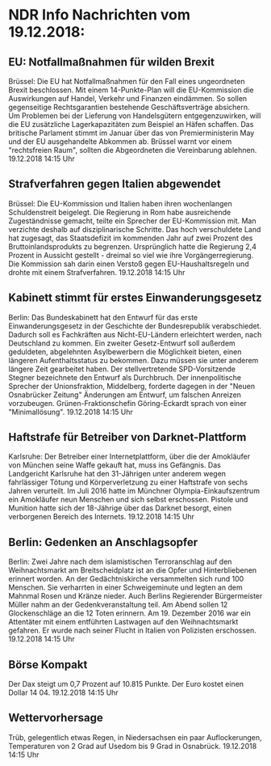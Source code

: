 # NDR Info Nachrichten vom 19.12.2018:


## EU: Notfallmaßnahmen für wilden Brexit
Brüssel: Die EU hat Notfallmaßnahmen für den Fall eines ungeordneten Brexit beschlossen. Mit einem 14-Punkte-Plan will die EU-Kommission die Auswirkungen auf Handel, Verkehr und Finanzen eindämmen. So sollen gegenseitige Rechtsgarantien bestehende Geschäftsverträge absichern. Um Problemen bei der Lieferung von Handelsgütern entgegenzuwirken, will die EU zusätzliche Lagerkapazitäten zum Beispiel an Häfen schaffen. Das britische Parlament stimmt im Januar über das von Premierministerin May und der EU ausgehandelte Abkommen ab. Brüssel warnt vor einem "rechtsfreien Raum", sollten die Abgeordneten die Vereinbarung ablehnen. 19.12.2018 14:15 Uhr 

## Strafverfahren gegen Italien abgewendet
Brüssel: Die EU-Kommission und Italien haben ihren wochenlangen Schuldenstreit beigelegt. Die Regierung in Rom habe ausreichende Zugeständnisse gemacht, teilte ein Sprecher der EU-Kommission mit. Man verzichte deshalb auf disziplinarische Schritte. Das hoch verschuldete Land hat zugesagt, das Staatsdefizit im kommenden Jahr auf zwei Prozent des Bruttoinlandsprodukts zu begrenzen. Ursprünglich hatte die Regierung 2,4 Prozent in Aussicht gestellt - dreimal so viel wie ihre Vorgängerregierung. Die Kommission sah darin einen Verstoß gegen EU-Haushaltsregeln und drohte mit einem Strafverfahren. 19.12.2018 14:15 Uhr 

## Kabinett stimmt für erstes Einwanderungsgesetz
Berlin: Das Bundeskabinett hat den Entwurf für das erste Einwanderungsgesetz in der Geschichte der Bundesrepublik verabschiedet. Dadurch soll es Fachkräften aus Nicht-EU-Ländern erleichtert werden, nach Deutschland zu kommen. Ein zweiter Gesetz-Entwurf soll außerdem geduldeten, abgelehnten Asylbewerbern die Möglichkeit bieten, einen längeren Aufenthaltsstatus zu bekommen. Dazu müssen sie unter anderem längere Zeit gearbeitet haben. Der stellvertretende SPD-Vorsitzende Stegner bezeichnete den Entwurf als Durchbruch. Der innenpolitische Sprecher der Unionsfraktion, Middelberg, forderte dagegen in der "Neuen Osnabrücker Zeitung" Änderungen am Entwurf, um falschen Anreizen vorzubeugen. Grünen-Fraktionschefin Göring-Eckardt sprach von einer "Minimallösung". 19.12.2018 14:15 Uhr 

## Haftstrafe für Betreiber von Darknet-Plattform
Karlsruhe: Der Betreiber einer Internetplattform, über die der Amokläufer von München seine Waffe gekauft hat, muss ins Gefängnis. Das Landgericht Karlsruhe hat den 31-Jährigen unter anderem wegen fahrlässiger Tötung und Körperverletzung zu einer Haftstrafe von sechs Jahren verurteilt. Im Juli 2016 hatte im Münchner Olympia-Einkaufszentrum ein Amokläufer neun Menschen und sich selbst erschossen. Pistole und Munition hatte sich der 18-Jährige über das Darknet besorgt, einen verborgenen Bereich des Internets. 19.12.2018 14:15 Uhr 

## Berlin: Gedenken an Anschlagsopfer
Berlin: Zwei Jahre nach dem islamistischen Terroranschlag auf den Weihnachtsmarkt am Breitscheidplatz ist an die Opfer und Hinterbliebenen erinnert worden. An der Gedächtniskirche versammelten sich rund 100 Menschen. Sie verharrten in einer Schweigeminute und legten an dem Mahnmal Rosen und Kränze nieder. Auch Berlins Regierender Bürgermeister Müller nahm an der Gedenkveranstaltung teil. Am Abend sollen 12 Glockenschläge an die 12 Toten erinnern. Am 19. Dezember 2016 war ein Attentäter mit einem entführten Lastwagen auf den Weihnachtsmarkt gefahren. Er wurde nach seiner Flucht in Italien von Polizisten erschossen. 19.12.2018 14:15 Uhr 

## Börse Kompakt
Der Dax steigt um 0,7 Prozent auf 10.815 Punkte. Der Euro kostet einen Dollar 14 04. 19.12.2018 14:15 Uhr 

## Wettervorhersage
Trüb, gelegentlich etwas Regen, in Niedersachsen ein paar Auflockerungen, Temperaturen von 2 Grad auf Usedom bis 9 Grad in Osnabrück. 19.12.2018 14:15 Uhr 
